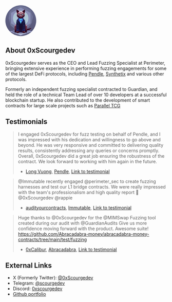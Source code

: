 <img src="../assets/profile-0xscourgedev.png" alt="0xScourgedev" width=96 style="border-radius:100%">

## About 0xScourgedev
0xScourgedev serves as the CEO and Lead Fuzzing Specialist at Perimeter, bringing extensive experience in performing fuzzing engagements for some of the largest DeFi protocols, including [Pendle](https://www.pendle.finance), [Synthetix](https://synthetix.io) and various other protocols.

Formerly an independent fuzzing specialist contracted to Guardian, and held the role of a technical Team Lead of over 10 developers at a successful blockchain startup. He also contributed to the development of smart contracts for large scale projects such as [Parallel TCG](https://parallel.life)

## Testimonials

> I engaged 0xScourgedev for fuzz testing on behalf of Pendle, and I was impressed with his dedication and willingness to go above and beyond. He was very responsive and committed to delivering quality results, consistently addressing any queries or concerns promptly. Overall, 0xScourgedev did a great job ensuring the robustness of the contract. We look forward to working with him again in the future.
> - [Long Vuong](https://x.com/unclegrandpa925), [Pendle](https://www.pendle.finance), [Link to testimonial](https://x.com/0xScourgedev/status/1801298332947517713)

> @Immutable recently engaged @perimeter_sec to create fuzzing harnesses and test our L1 bridge contracts. We were really impressed with the team's professionalism and high quality report 🙏 @0xScourgedev @rappie
> - [audityourcontracts](https://x.com/AuditUrContract), [Immutable](https://www.immutable.com), [Link to testimonial](https://x.com/AuditUrContract/status/1844180704483213505)

> Huge thanks to @0xScourgedev for the @MIMSwap Fuzzing tool created during our audit with @GuardianAudits
> Give us more confidence moving forward with the product. Awesome suite!
> https://github.com/Abracadabra-money/abracadabra-money-contracts/tree/main/test/fuzzing
> - [0xCalibur](https://x.com/0xCaliburSpell), [Abracadabra](https://abracadabra.money), [Link to testimonial](https://x.com/0xCaliburSpell/status/1778784355470496000)

## External Links
- X (Formerly Twitter): [@0xScourgedev](https://x.com/0xScourgedev)
- Telegram: [@scourgedev](https://t.me/scourgedev)
- Discord: [0xscourgedev](https://discord.com/users/1016424203366449152)
- [Github portfolio](https://github.com/ljz3/portfolio)